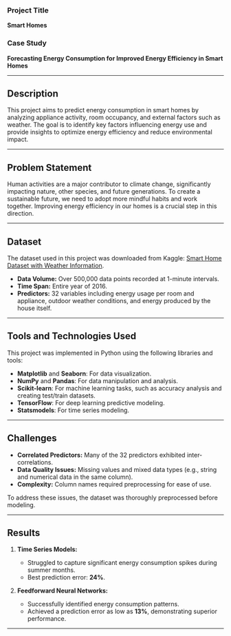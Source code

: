 ### Project Title  
**Smart Homes**  

### Case Study  
**Forecasting Energy Consumption for Improved Energy Efficiency in Smart Homes**  

---

## Description  
This project aims to predict energy consumption in smart homes by analyzing appliance activity, room occupancy, and external factors such as weather. The goal is to identify key factors influencing energy use and provide insights to optimize energy efficiency and reduce environmental impact.  

---

## Problem Statement  
Human activities are a major contributor to climate change, significantly impacting nature, other species, and future generations. To create a sustainable future, we need to adopt more mindful habits and work together. Improving energy efficiency in our homes is a crucial step in this direction.  

---

## Dataset  
The dataset used in this project was downloaded from Kaggle: [Smart Home Dataset with Weather Information](https://www.kaggle.com/datasets/taranvee/smart-home-dataset-with-weather-information).  
- **Data Volume:** Over 500,000 data points recorded at 1-minute intervals.  
- **Time Span:** Entire year of 2016.  
- **Predictors:** 32 variables including energy usage per room and appliance, outdoor weather conditions, and energy produced by the house itself.  

---

## Tools and Technologies Used  
This project was implemented in Python using the following libraries and tools:  
- **Matplotlib** and **Seaborn**: For data visualization.  
- **NumPy** and **Pandas**: For data manipulation and analysis.  
- **Scikit-learn**: For machine learning tasks, such as accuracy analysis and creating test/train datasets.  
- **TensorFlow**: For deep learning predictive modeling.  
- **Statsmodels**: For time series modeling.  

---

## Challenges  
- **Correlated Predictors:** Many of the 32 predictors exhibited inter-correlations.  
- **Data Quality Issues:** Missing values and mixed data types (e.g., string and numerical data in the same column).  
- **Complexity:** Column names required preprocessing for ease of use.  

To address these issues, the dataset was thoroughly preprocessed before modeling.  

---

## Results  
1. **Time Series Models:**  
   - Struggled to capture significant energy consumption spikes during summer months.  
   - Best prediction error: **24%**.  

2. **Feedforward Neural Networks:**  
   - Successfully identified energy consumption patterns.  
   - Achieved a prediction error as low as **13%**, demonstrating superior performance.  

---  
